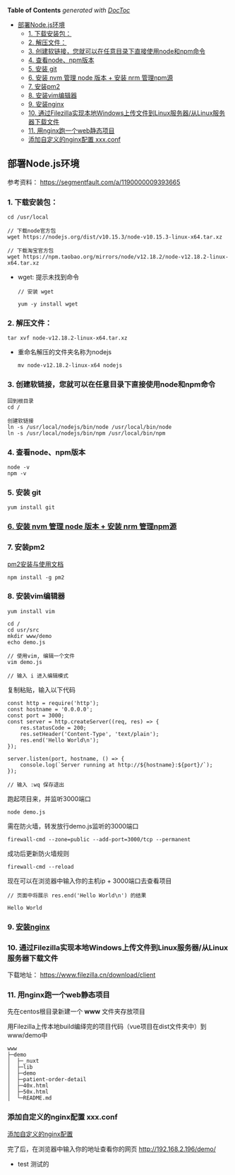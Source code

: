 <!-- START doctoc generated TOC please keep comment here to allow auto update -->
<!-- DON'T EDIT THIS SECTION, INSTEAD RE-RUN doctoc TO UPDATE -->
**Table of Contents**  *generated with [DocToc](https://github.com/thlorenz/doctoc)*

- [部署Node.js环境](#%E9%83%A8%E7%BD%B2nodejs%E7%8E%AF%E5%A2%83)
  - [1. 下载安装包：](#1-%E4%B8%8B%E8%BD%BD%E5%AE%89%E8%A3%85%E5%8C%85)
  - [2. 解压文件：](#2-%E8%A7%A3%E5%8E%8B%E6%96%87%E4%BB%B6)
  - [3. 创建软链接，您就可以在任意目录下直接使用node和npm命令](#3-%E5%88%9B%E5%BB%BA%E8%BD%AF%E9%93%BE%E6%8E%A5%E6%82%A8%E5%B0%B1%E5%8F%AF%E4%BB%A5%E5%9C%A8%E4%BB%BB%E6%84%8F%E7%9B%AE%E5%BD%95%E4%B8%8B%E7%9B%B4%E6%8E%A5%E4%BD%BF%E7%94%A8node%E5%92%8Cnpm%E5%91%BD%E4%BB%A4)
  - [4. 查看node、npm版本](#4-%E6%9F%A5%E7%9C%8Bnodenpm%E7%89%88%E6%9C%AC)
  - [5. 安装 git](#5-%E5%AE%89%E8%A3%85-git)
  - [6. 安装 nvm 管理 node 版本 + 安装 nrm 管理npm源](#6-%E5%AE%89%E8%A3%85-nvm-%E7%AE%A1%E7%90%86-node-%E7%89%88%E6%9C%AC--%E5%AE%89%E8%A3%85-nrm-%E7%AE%A1%E7%90%86npm%E6%BA%90)
  - [7. 安装pm2](#7-%E5%AE%89%E8%A3%85pm2)
  - [8. 安装vim编辑器](#8-%E5%AE%89%E8%A3%85vim%E7%BC%96%E8%BE%91%E5%99%A8)
  - [9. 安装nginx](#9-%E5%AE%89%E8%A3%85nginx)
  - [10. 通过Filezilla实现本地Windows上传文件到Linux服务器/从Linux服务器下载文件](#10-%E9%80%9A%E8%BF%87filezilla%E5%AE%9E%E7%8E%B0%E6%9C%AC%E5%9C%B0windows%E4%B8%8A%E4%BC%A0%E6%96%87%E4%BB%B6%E5%88%B0linux%E6%9C%8D%E5%8A%A1%E5%99%A8%E4%BB%8Elinux%E6%9C%8D%E5%8A%A1%E5%99%A8%E4%B8%8B%E8%BD%BD%E6%96%87%E4%BB%B6)
  - [11. 用nginx跑一个web静态项目](#11-%E7%94%A8nginx%E8%B7%91%E4%B8%80%E4%B8%AAweb%E9%9D%99%E6%80%81%E9%A1%B9%E7%9B%AE)
  - [添加自定义的nginx配置 xxx.conf](#%E6%B7%BB%E5%8A%A0%E8%87%AA%E5%AE%9A%E4%B9%89%E7%9A%84nginx%E9%85%8D%E7%BD%AE-xxxconf)

<!-- END doctoc generated TOC please keep comment here to allow auto update -->

## 部署Node.js环境
参考资料： https://segmentfault.com/a/1190000009393665

### 1. 下载安装包：

```
cd /usr/local

// 下载node官方包
wget https://nodejs.org/dist/v10.15.3/node-v10.15.3-linux-x64.tar.xz

// 下载淘宝官方包
wget https://npm.taobao.org/mirrors/node/v12.18.2/node-v12.18.2-linux-x64.tar.xz
```
- wget: 提示未找到命令

    ```
    // 安装 wget

    yum -y install wget
    ```

### 2. 解压文件：

```
tar xvf node-v12.18.2-linux-x64.tar.xz
```

- 重命名解压的文件夹名称为nodejs

    ```
    mv node-v12.18.2-linux-x64 nodejs
    ```

### 3. 创建软链接，您就可以在任意目录下直接使用node和npm命令

```
回到根目录
cd / 

创建软链接
ln -s /usr/local/nodejs/bin/node /usr/local/bin/node
ln -s /usr/local/nodejs/bin/npm /usr/local/bin/npm
```

### 4. 查看node、npm版本

```
node -v
npm -v
```

### 5. 安装 git

```
yum install git
```

### [6. 安装 nvm 管理 node 版本 + 安装 nrm 管理npm源](安装nvm管理node版本+安装nrm管理npm源.md)

### 7. 安装pm2

[pm2安装与使用文档](pm2安装与使用文档.md)

```
npm install -g pm2
```

### 8. 安装vim编辑器

```
yum install vim

cd /
cd usr/src
mkdir www/demo
echo demo.js

// 使用vim, 编辑一个文件
vim demo.js

// 输入 i 进入编辑模式
```

复制粘贴，输入以下代码

```
const http = require('http');
const hostname = '0.0.0.0';
const port = 3000;
const server = http.createServer((req, res) => { 
    res.statusCode = 200;
    res.setHeader('Content-Type', 'text/plain');
    res.end('Hello World\n');
}); 

server.listen(port, hostname, () => { 
    console.log(`Server running at http://${hostname}:${port}/`);
});

// 输入 :wq 保存退出
```

跑起项目来，并监听3000端口

```
node demo.js
```

需在防火墙，转发放行demo.js监听的3000端口

```
firewall-cmd --zone=public --add-port=3000/tcp --permanent
```

成功后更新防火墙规则

```
firewall-cmd --reload
```

现在可以在浏览器中输入你的主机ip + 3000端口去查看项目

```
// 页面中将展示 res.end('Hello World\n') 的结果

Hello World
```

### 9. [安装nginx](安装nginx.md)

### 10. 通过Filezilla实现本地Windows上传文件到Linux服务器/从Linux服务器下载文件
下载地址： https://www.filezilla.cn/download/client

### 11. 用nginx跑一个web静态项目

先在centos根目录新建一个 **www** 文件夹存放项目

用Filezilla上传本地build编绎完的项目代码（vue项目在dist文件夹中）到www/demo中

```
www
├─demo
│  ├─_nuxt
│  ├─lib
│  ├─demo
│  ├─patient-order-detail
│  ├─40x.html
│  ├─50x.html
│  └─README.md
```

### 添加自定义的nginx配置 xxx.conf
[添加自定义的nginx配置](安装nginx.md)

完了后，在浏览器中输入你的地址查看你的网页 http://192.168.2.196/demo/

- test 测试的

